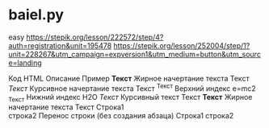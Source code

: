 # baiel.py
easy
https://stepik.org/lesson/222572/step/4?auth=registration&unit=195478
https://stepik.org/lesson/252004/step/1?unit=228267&utm_campaign=expversion1&utm_medium=button&utm_source=landing

Код HTML	Описание	Пример
<b>Текст</b>
Жирное начертание текста	Текст
<i>Текст</i>
Курсивное начертание текста	Текст
<sup>Текст</sup>
Верхний индекс	e=mc2
<sub>Текст</sub>
Нижний индекс	H2O
<em>Текст</em>
Курсивный текст	Текст
<strong>Текст</strong>
Жирное начертание текста	Текст
Строка1<br>строка2
Перенос строки (без создания абзаца)	Строка1
строка2
